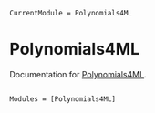 ```@meta
CurrentModule = Polynomials4ML
```

# Polynomials4ML

Documentation for [Polynomials4ML](https://github.com/ACEsuit/Polynomials4ML.jl).

```@index
```

```@autodocs
Modules = [Polynomials4ML]
```
